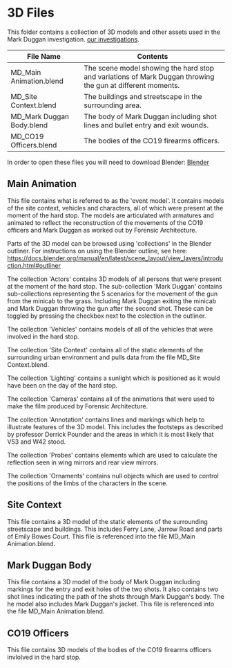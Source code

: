 # 3D Files

This folder contains a collection of 3D models and other assets used in the Mark Duggan investigation.
[our investigations](https://forensic-architecture.org/). 

| File Name | Contents |
|---|---|
| MD_Main Animation.blend | The scene model showing the hard stop and variations of Mark Duggan throwing the gun at different moments. |
| MD_Site Context.blend | The buildings and streetscape in the surrounding area. |
| MD_Mark Duggan Body.blend | The body of Mark Duggan including shot lines and bullet entry and exit wounds. |
| MD_CO19 Officers.blend | The bodies of the CO19 firearms officers. |

In order to open these files you will need to download Blender:
[Blender](https://www.blender.org/download/)

## Main Animation

This file contains what is referred to as the 'event model'.  It contains models of the site context, vehicles and characters, all of which were present at the moment of the hard stop.  The models are articulated with armatures and animated to reflect the reconstruction of the movements of the CO19 officers and Mark Duggan as worked out by Forensic Architecture.

Parts of the 3D model can be browsed using 'collections' in the Blender outliner.  For instructions on using the Blender outline, see here: https://docs.blender.org/manual/en/latest/scene_layout/view_layers/introduction.html#outliner

The collection 'Actors' contains 3D models of all persons that were present at the moment of the hard stop.  The sub-collection 'Mark Duggan' contains sub-collections representing the 5 scenarios for the movement of the gun from the minicab to the grass. Including Mark Duggan exiting the minicab and Mark Duggan throwing the gun after the second shot.  These can be toggled by pressing the checkbox next to the colection in the outliner.

The collection 'Vehicles' contains models of all of the vehicles that were involved in the hard stop.

The collection 'Site Context' contains all of the static elements of the surrounding urban environment and pulls data from the file MD_Site Context.blend.

The collection 'Lighting' contains a sunlight which is positioned as it would have been on the day of the hard stop.

The collection 'Cameras' contains all of the animations that were used to make the film produced by Forensic Architecture.

The collection 'Annotation' contains lines and markings which help to illustrate features of the 3D model.  This includes the footsteps as described by professor Derrick Pounder and the areas in which it is most likely that V53 and W42 stood.

The collection 'Probes' contains elements which are used to calculate the reflection seen in wing mirrors and rear view mirrors.

The collection 'Ornaments' contains null objects which are used to control the positions of the limbs of the characters in the scene.

## Site Context

This file contains a 3D model of the static elements of the surrounding streetscape and buildings.  This includes Ferry Lane, Jarrow Road and parts of Emily Bowes Court.  This file is referenced into the file MD_Main Animation.blend.

## Mark Duggan Body

This file contains a 3D model of the body of Mark Duggan including markings for the entry and exit holes of the two shots.  It also contains two shot lines indicating the path of the shots through Mark Duggan's body.  The he model also includes Mark Duggan's jacket. This file is referenced into the file MD_Main Animation.blend.

## CO19 Officers

This file contains 3D models of the bodies of the CO19 firearms officers invlolved in the hard stop.

